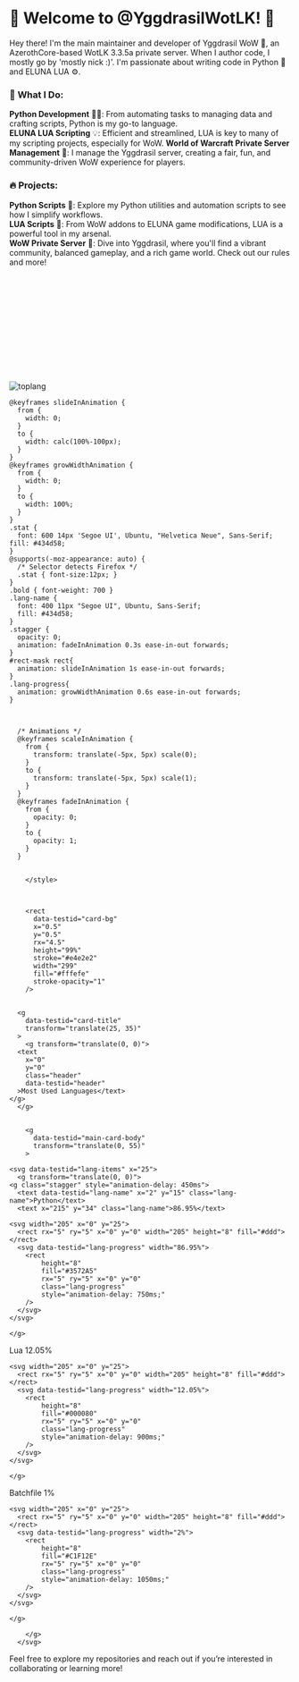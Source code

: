 # 🌟 Welcome to @YggdrasilWotLK! 🌟

Hey there! I'm the main maintainer and developer of Yggdrasil WoW 🌳, an AzerothCore-based WotLK 3.3.5a private server. When I author code, I mostly go by 'mostly nick :)'. I'm passionate about writing code in Python 🐍 and ELUNA LUA ⚙️. 

### 🚀 **What I Do:** 

**Python Development** 🧑‍💻: From automating tasks to managing data and crafting scripts, Python is my go-to language.  
**ELUNA LUA Scripting** 💡: Efficient and streamlined, LUA is key to many of my scripting projects, especially for WoW. 
**World of Warcraft Private Server Management** 🏰: I manage the Yggdrasil server, creating a fair, fun, and community-driven WoW experience for players. 
### 🔥 **Projects:**

**Python Scripts** 📜: Explore my Python utilities and automation scripts to see how I simplify workflows.  
**LUA Scripts** 🔧: From WoW addons to ELUNA game modifications, LUA is a powerful tool in my arsenal.  
**WoW Private Server** 🐉: Dive into Yggdrasil, where you'll find a vibrant community, balanced gameplay, and a rich game world. Check out our rules and more!  

![toplang](https://github.com/user-attachments/assets/32acefe6-cf50-44f3-9d03-e25cdb50781d)
      <svg
        width="300"
        height="205"
        viewBox="0 0 300 205"
        fill="none"
        xmlns="http://www.w3.org/2000/svg"
        role="img"
        aria-labelledby="descId"
      >
        <title id="titleId"></title>
        <desc id="descId"></desc>
        <style>
          .header {
            font: 600 18px 'Segoe UI', Ubuntu, Sans-Serif;
            fill: #2f80ed;
            animation: fadeInAnimation 0.8s ease-in-out forwards;
          }
          @supports(-moz-appearance: auto) {
            /* Selector detects Firefox */
            .header { font-size: 15.5px; }
          }
          
    @keyframes slideInAnimation {
      from {
        width: 0;
      }
      to {
        width: calc(100%-100px);
      }
    }
    @keyframes growWidthAnimation {
      from {
        width: 0;
      }
      to {
        width: 100%;
      }
    }
    .stat {
      font: 600 14px 'Segoe UI', Ubuntu, "Helvetica Neue", Sans-Serif; fill: #434d58;
    }
    @supports(-moz-appearance: auto) {
      /* Selector detects Firefox */
      .stat { font-size:12px; }
    }
    .bold { font-weight: 700 }
    .lang-name {
      font: 400 11px "Segoe UI", Ubuntu, Sans-Serif;
      fill: #434d58;
    }
    .stagger {
      opacity: 0;
      animation: fadeInAnimation 0.3s ease-in-out forwards;
    }
    #rect-mask rect{
      animation: slideInAnimation 1s ease-in-out forwards;
    }
    .lang-progress{
      animation: growWidthAnimation 0.6s ease-in-out forwards;
    }
    

          
      /* Animations */
      @keyframes scaleInAnimation {
        from {
          transform: translate(-5px, 5px) scale(0);
        }
        to {
          transform: translate(-5px, 5px) scale(1);
        }
      }
      @keyframes fadeInAnimation {
        from {
          opacity: 0;
        }
        to {
          opacity: 1;
        }
      }
    
          
        </style>

        

        <rect
          data-testid="card-bg"
          x="0.5"
          y="0.5"
          rx="4.5"
          height="99%"
          stroke="#e4e2e2"
          width="299"
          fill="#fffefe"
          stroke-opacity="1"
        />

        
      <g
        data-testid="card-title"
        transform="translate(25, 35)"
      >
        <g transform="translate(0, 0)">
      <text
        x="0"
        y="0"
        class="header"
        data-testid="header"
      >Most Used Languages</text>
    </g>
      </g>
    

        <g
          data-testid="main-card-body"
          transform="translate(0, 55)"
        >
          
    <svg data-testid="lang-items" x="25">
      <g transform="translate(0, 0)">
    <g class="stagger" style="animation-delay: 450ms">
      <text data-testid="lang-name" x="2" y="15" class="lang-name">Python</text>
      <text x="215" y="34" class="lang-name">86.95%</text>
      
    <svg width="205" x="0" y="25">
      <rect rx="5" ry="5" x="0" y="0" width="205" height="8" fill="#ddd"></rect>
      <svg data-testid="lang-progress" width="86.95%">
        <rect
            height="8"
            fill="#3572A5"
            rx="5" ry="5" x="0" y="0"
            class="lang-progress"
            style="animation-delay: 750ms;"
        />
      </svg>
    </svg>
  
    </g>
  </g><g transform="translate(0, 40)">
    <g class="stagger" style="animation-delay: 600ms">
      <text data-testid="lang-name" x="2" y="15" class="lang-name">Lua</text>
      <text x="215" y="34" class="lang-name">12.05%</text>
      
    <svg width="205" x="0" y="25">
      <rect rx="5" ry="5" x="0" y="0" width="205" height="8" fill="#ddd"></rect>
      <svg data-testid="lang-progress" width="12.05%">
        <rect
            height="8"
            fill="#000080"
            rx="5" ry="5" x="0" y="0"
            class="lang-progress"
            style="animation-delay: 900ms;"
        />
      </svg>
    </svg>
  
    </g>
  </g><g transform="translate(0, 80)">
    <g class="stagger" style="animation-delay: 750ms">
      <text data-testid="lang-name" x="2" y="15" class="lang-name">Batchfile</text>
      <text x="215" y="34" class="lang-name">1%</text>
      
    <svg width="205" x="0" y="25">
      <rect rx="5" ry="5" x="0" y="0" width="205" height="8" fill="#ddd"></rect>
      <svg data-testid="lang-progress" width="2%">
        <rect
            height="8"
            fill="#C1F12E"
            rx="5" ry="5" x="0" y="0"
            class="lang-progress"
            style="animation-delay: 1050ms;"
        />
      </svg>
    </svg>
  
    </g>
  </g>
    </svg>
  
        </g>
      </svg>
    


Feel free to explore my repositories and reach out if you’re interested in collaborating or learning more!  

